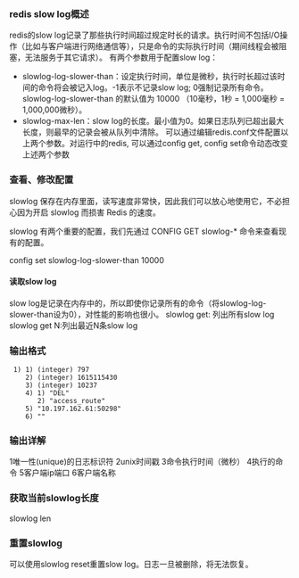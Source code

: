 ### redis slow log概述

redis的slow log记录了那些执行时间超过规定时长的请求。执行时间不包括I/O操作（比如与客户端进行网络通信等），只是命令的实际执行时间（期间线程会被阻塞，无法服务于其它请求）。 
有两个参数用于配置slow log： 

* slowlog-log-slower-than：设定执行时间，单位是微秒，执行时长超过该时间的命令将会被记入log。-1表示不记录slow log; 0强制记录所有命令。 slowlog-log-slower-than 的默认值为 10000 （10毫秒，1秒 = 1,000毫秒 = 1,000,000微秒）。
* slowlog-max-len：slow log的长度。最小值为0。如果日志队列已超出最大长度，则最早的记录会被从队列中清除。 
  可以通过编辑redis.conf文件配置以上两个参数。对运行中的redis, 可以通过config get, config set命令动态改变上述两个参数

### 查看、修改配置

slowlog 保存在内存里面，读写速度非常快，因此我们可以放心地使用它，不必担心因为开启 slowlog 而损害 Redis 的速度。

slowlog 有两个重要的配置，我们先通过 CONFIG GET slowlog-* 命令来查看现有的配置。

config set slowlog-log-slower-than 10000



#### 读取slow log

slow log是记录在内存中的，所以即使你记录所有的命令（将slowlog-log-slower-than设为0），对性能的影响也很小。 
slowlog get: 列出所有slow log 
slowlog get N:列出最近N条slow log

### 输出格式

```
 1) 1) (integer) 797
    2) (integer) 1615115430
    3) (integer) 10237
    4) 1) "DEL"
       2) "access_route"
    5) "10.197.162.61:50298"
    6) ""
```

### 输出详解

1唯一性(unique)的日志标识符
2unix时间戳
3命令执行时间（微秒）
4执行的命令
5客户端ip端口
6客户端名称

### 获取当前slowlog长度

slowlog len

### 重置slowlog

可以使用slowlog reset重置slow log。日志一旦被删除，将无法恢复。